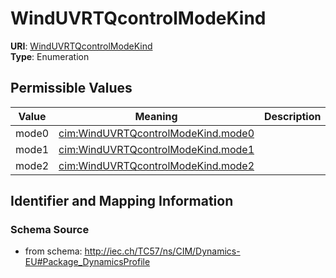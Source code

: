 # WindUVRTQcontrolModeKind



**URI**: [WindUVRTQcontrolModeKind](WindUVRTQcontrolModeKind)<br />
**Type**: Enumeration

## Permissible Values

| Value | Meaning | Description |
| --- | --- | --- |
| mode0 | [cim:WindUVRTQcontrolModeKind.mode0](http://iec.ch/TC57/CIM100#WindUVRTQcontrolModeKind.mode0) |  |
| mode1 | [cim:WindUVRTQcontrolModeKind.mode1](http://iec.ch/TC57/CIM100#WindUVRTQcontrolModeKind.mode1) |  |
| mode2 | [cim:WindUVRTQcontrolModeKind.mode2](http://iec.ch/TC57/CIM100#WindUVRTQcontrolModeKind.mode2) |  |








## Identifier and Mapping Information







### Schema Source


* from schema: http://iec.ch/TC57/ns/CIM/Dynamics-EU#Package_DynamicsProfile




